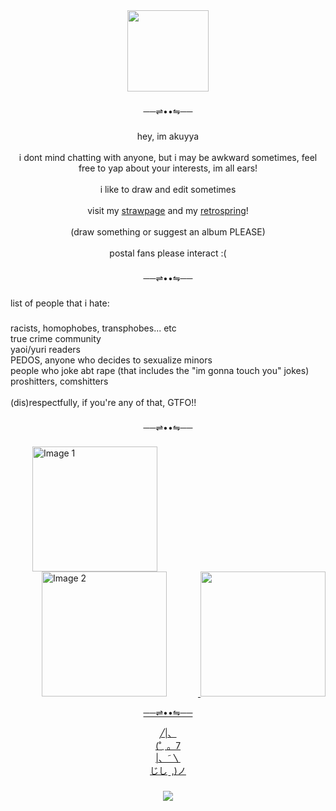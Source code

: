 <div align="center">
  <img height="130" src="https://media.tenor.com/ckvwQ2JeozsAAAAj/yellow-spinning-banana.gif"  />
</div>

###

<p align="center">──⇌••⇋──</p>

###

<p align="center">hey, im akuyya<br><br> i dont mind chatting with anyone, but i may be awkward sometimes, feel free to yap about your interests, im all ears!<br><br>i like to draw and edit sometimes<br><br>visit my <a href="https://akuyyaa.straw.page/">strawpage</a> and my <a href="https://retrospring.net/@akuyya">retrospring</a>!<br><br>(draw something or suggest an album PLEASE)<br><br>postal fans please interact :(</p>

###

<p align="center">──⇌••⇋──</p>

###

<p align="left">list of people that i hate:</p>

###

<p align="left">racists, homophobes, transphobes... etc<br>true crime community<br>yaoi/yuri readers<br>PEDOS, anyone who decides to sexualize minors<br>people who joke abt rape (that includes the "im gonna touch you" jokes)<br>proshitters, comshitters<br><br>(dis)respectfully, if you're any of that, GTFO!!</p>

###

<p align="center">──⇌••⇋──</p>

###
<!DOCTYPE html>
<html lang="en">
<head>
    <meta charset="UTF-8">
    <meta name="viewport" content="width=device-width, initial-scale=1.0">
   
</head>
<body>

<div class="image-container">
    <a href="https://burqaboyz.bandcamp.com/album/miami-arab-emirates">
      <img src="https://images.genius.com/1599269dac6708225ae0a16d203afb91.720x720x1.jpg" alt="Image 1" width="200" hspace="35" >
    </a>
    <a href="https://www.youtube.com/playlist?list=PL55Jv4fGPIb9O0WdJDmGfCZz-C_rBiRM5">
      <img src="https://upload.wikimedia.org/wikipedia/en/9/97/GovernmentPlates.jpg" alt="Image 2" width="200" hspace="50" >
    </a>
    <a href="https://jpegmafia.bandcamp.com/album/lp">
     <img src="https://upload.wikimedia.org/wikipedia/en/thumb/1/19/Jpegmafia_LP%21.jpg/220px-Jpegmafia_LP%21.jpg" width="200" 
    </a>
</div>

</body>
</html>
<p align="center">──⇌••⇋──</p>


<p align="center">╱|、<br>                          (˚ˎ 。7  <br>                           |、˜〵          <br>                          じしˍ,)ノ</p>

###
<div align="center">
  <img src="https://profile-counter.glitch.me/akuyya-mp3/count.svg?"  />
</div>

###

